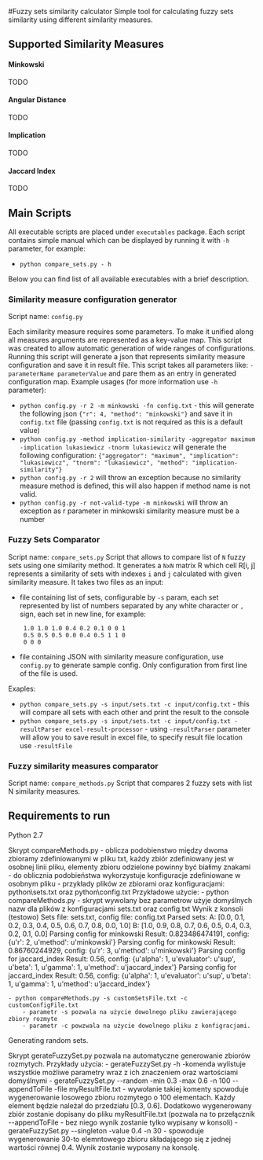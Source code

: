 #Fuzzy sets similarity calculator
Simple tool for calculating fuzzy sets similarity using different similarity measures.
## Supported Similarity Measures

#### Minkowski
TODO
#### Angular Distance
TODO
#### Implication
TODO

#### Jaccard Index
TODO

## Main Scripts
All executable scripts are placed under `executables` package. Each script contains simple manual which can be displayed by running it with `-h` parameter, for example:
 * `python compare_sets.py - h`

Below you can find list of all available executables with a brief description.

### Similarity measure configuration generator
Script name: `config.py`

Each similarity measure requires some parameters. To make it unified along all measures arguments are represented as a key-value map.
This script was created to allow automatic generation of wide ranges of configurations. Running this script will generate a json that represents similarity measure configuration and save it in result file. 
This script takes all parameters like: `-parameterName parameterValue` and pare them as an entry in generated configuration map.
Example usages (for more information use `-h` parameter):
* `python config.py -r 2 -m minkowski -fn config.txt` - this will generate the following json `{"r": 4, "method": "minkowski"}` and save it in `config.txt` file (passing `config.txt` is not required as this is a default value)
* `python config.py -method implication-similarity -aggregator maximum -implication lukasiewicz -tnorm lukasiewicz` will generate the following configuration: `{"aggregator": "maximum", "implication": "lukasiewicz", "tnorm": "lukasiewicz", "method": "implication-similarity"}`
* `python config.py -r 2` will throw an exception because no similarity measure method is defined, this will also happen if method name is not valid.
* `python config.py -r not-valid-type -m minkowski` will throw an exception as r parameter in minkowski similarity measure must be a number

### Fuzzy Sets Comparator
Script name: `compare_sets.py`
Script that allows to compare list of `N` fuzzy sets using one similarity method. It generates a `NxN` matrix R which cell R[i, j] represents a similarity of sets with indexes `i` and `j` calculated with given similarity measure.
It takes two files as an input:
 * file containing list of sets, configurable by `-s` param, each set represented by list of numbers separated by any white character or `,` sign, each set in new line, for example: 
    ```
     1.0 1.0 1.0 0.4 0.2 0.1 0 0 1
     0.5 0.5 0.5 0.0 0.4 0.5 1 1 0
     0 0 0
    ```
 * file containing JSON with similarity measure configuration, use `config.py` to generate sample config. Only configuration from first line of the file is used. 

Exaples: 
* `python compare_sets.py -s input/sets.txt -c input/config.txt` - this will compare all sets with each other and print the result to the console
* `python compare_sets.py -s input/sets.txt -c input/config.txt -resultParser excel-result-processor` - using `-resultParser` parameter will allow you to save result in excel file, to specify result file location use `-resultFile`

### Fuzzy similarity measures comparator
Script name: `compare_methods.py`
Script that compares 2 fuzzy sets with list N similarity measures. 

## Requirements to run
Python 2.7	
	
Skrypt compareMethods.py
	- oblicza podobienstwo między dwoma zbioramy zdefiniowanymi w pliku txt, każdy zbiór zdefiniowany jest w osobnej linii pliku, elementy zbioru odzielone powinny być białimy znakami
	- do oblicznia podobieństwa wykorzystuje konfiguracje zdefiniowane w osobnym pliku
	- przykłady plików ze zbiorami oraz konfiguracjami: python\sets.txt oraz python\config.txt
Przykładowe użycie:
	- python compareMethods.py - skrypt wywolany bez parametrow użyje domyślnych nazw dla plików z konfiguracjami sets.txt oraz config.txt
		Wynik z konsoli (testowo)
			Sets file: sets.txt, config file: config.txt
			Parsed sets:
					A: [0.0, 0.1, 0.2, 0.3, 0.4, 0.5, 0.6, 0.7, 0.8, 0.0, 1.0]
					B: [1.0, 0.9, 0.8, 0.7, 0.6, 0.5, 0.4, 0.3, 0.2, 0.1, 0.0]
			Parsing config for minkowski
			Result: 0.823486474191, config: {u'r': 2, u'method': u'minkowski'}
			Parsing config for minkowski
			Result: 0.86760244929, config: {u'r': 3, u'method': u'minkowski'}
			Parsing config for jaccard_index
			Result: 0.56, config: {u'alpha': 1, u'evaluator': u'sup', u'beta': 1, u'gamma': 1, u'method': u'jaccard_index'}
			Parsing config for jaccard_index
			Result: 0.56, config: {u'alpha': 1, u'evaluator': u'sup', u'beta': 1, u'gamma': 1, u'method': u'jaccard_index'}
		
		
	- python compareMethods.py -s customSetsFile.txt -c customConfigFile.txt 
		- parametr -s pozwala na użycie dowolnego pliku zawierającego zbiory rozmyte
		- parametr -c powzwala na użycie dowolnego pliku z konfigracjami.

		
Generating random sets.

Skrypt gerateFuzzySet.py pozwala na automatyczne generowanie zbiorów rozmytych. Przykłady użycia:
	- gerateFuzzySet.py -h -komenda wylistuje wszystkie możliwe parametry wraz z ich znaczeniem oraz wartościami domyślnymi
	- gerateFuzzySet.py --random -min 0.3 -max 0.6 -n 100 --appendToFile -file myResultFile.txt - wywołanie takiej komenty spowoduje wygenerowanie losowego zbioru rozmytego o 100 elementach. Każdy element będzie należał do przedziału [0.3, 0.6]. Dodatkowo wygenerowany zbiór zostanie dopisany do pliku myResultFile.txt (pozwala na to przełącznik --appendToFile - bez niego wynik zostanie tylko wypisany w konsoli)
	- gerateFuzzySet.py --singleton -value 0.4 -n 30 - spowoduje wygenerowanie 30-to elemntowego zbioru składającego się z jednej wartości równej 0.4. Wynik zostanie wyposany na konsolę.
